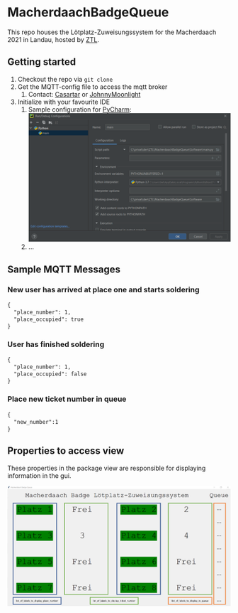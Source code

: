 # MacherdaachBadgeQueue

This repo houses the Lötplatz-Zuweisungssystem for the Macherdaach 2021 in Landau, hosted by [ZTL](https://ztl.space/). 

## Getting started

1. Checkout the repo via ```git clone``` 
2. Get the MQTT-config file to access the mqtt broker
   1. Contact: [Casartar](https://github.com/casartar) or [JohnnyMoonlight](https://github.com/JohnnyMoonlight)
3. Initialize with your favourite IDE
   1. Sample configuration for [PyCharm](https://www.jetbrains.com/help/pycharm/quick-start-guide.html): ![img.png](docs/img/img.png)
   2. ...

## Sample MQTT Messages

### New user has arrived at place one and starts soldering

```
{
  "place_number": 1,
  "place_occupied": true
}
```

### User has finished soldering

```
{
  "place_number": 1,
  "place_occupied": false
}
```

### Place new ticket number in queue
```
{
  "new_number":1
}
```

## Properties to access view

These properties in the package view are responsible for displaying information in the gui.

![](docs/img/labels_and_arrays_ing_gui.png)
